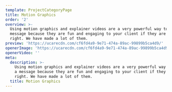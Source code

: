 ```yaml
---
template: ProjectCategoryPage
title: Motion Graphics
order: '2'
overview: >-
  Using motion graphics and explainer videos are a very powerful way to convey a
  message because they are fun and engaging to your client if they are made
  right. We have made a lot of them.
preview: 'https://ucarecdn.com/cf6fd4a9-9e71-474a-89ac-99899b5ca4d9/'
openerImage: 'https://ucarecdn.com/cf6fd4a9-9e71-474a-89ac-99899b5ca4d9/'
openerVideo: ''
meta:
  description: >-
    Using motion graphics and explainer videos are a very powerful way to convey
    a message because they are fun and engaging to your client if they are made
    right. We have made a lot of them.
  title: Motion Graphics
---
```


